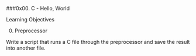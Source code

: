 ###0x00. C - Hello, World

Learning Objectives

0. Preprocessor

Write a script that runs a C file through the preprocessor and save the result into another file.
